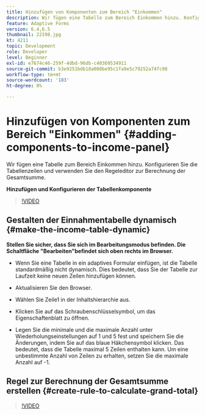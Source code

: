 ```yaml
---
title: Hinzufügen von Komponenten zum Bereich "Einkommen"
description: Wir fügen eine Tabelle zum Bereich Einkommen hinzu. Konfigurieren Sie die Tabellenzeilen und verwenden Sie den Regeleditor zur Berechnung der Gesamtsumme.
feature: Adaptive Forms
version: 6.4,6.5
thumbnail: 22198.jpg
kt: 4211
topic: Development
role: Developer
level: Beginner
exl-id: e7674c46-259f-4dbd-96db-c40369534911
source-git-commit: b3e9251bdb18a008be95c1fa9e5c79252a74fc98
workflow-type: tm+mt
source-wordcount: '183'
ht-degree: 0%

---
```


# Hinzufügen von Komponenten zum Bereich &quot;Einkommen&quot; {#adding-components-to-income-panel}

Wir fügen eine Tabelle zum Bereich Einkommen hinzu. Konfigurieren Sie die Tabellenzeilen und verwenden Sie den Regeleditor zur Berechnung der Gesamtsumme.

**Hinzufügen und Konfigurieren der Tabellenkomponente**

>[!VIDEO](https://video.tv.adobe.com/v/22198?quality=12&learn=on)



## Gestalten der Einnahmentabelle dynamisch {#make-the-income-table-dynamic}

**Stellen Sie sicher, dass Sie sich im Bearbeitungsmodus befinden. Die Schaltfläche &quot;Bearbeiten&quot;befindet sich oben rechts im Browser.**

* Wenn Sie eine Tabelle in ein adaptives Formular einfügen, ist die Tabelle standardmäßig nicht dynamisch. Dies bedeutet, dass Sie der Tabelle zur Laufzeit keine neuen Zeilen hinzufügen können.

* Aktualisieren Sie den Browser.

* Wählen Sie Zeile1 in der Inhaltshierarchie aus.

* Klicken Sie auf das Schraubenschlüsselsymbol, um das Eigenschaftenblatt zu öffnen.

* Legen Sie die minimale und die maximale Anzahl unter Wiederholungseinstellungen auf 1 und 5 fest und speichern Sie die Änderungen, indem Sie auf das blaue Häkchensymbol klicken. Das bedeutet, dass die Tabelle maximal 5 Zeilen enthalten kann. Um eine unbestimmte Anzahl von Zeilen zu erhalten, setzen Sie die maximale Anzahl auf -1.

## Regel zur Berechnung der Gesamtsumme erstellen {#create-rule-to-calculate-grand-total}


>[!VIDEO](https://video.tv.adobe.com/v/22197?quality=12&learn=on)
